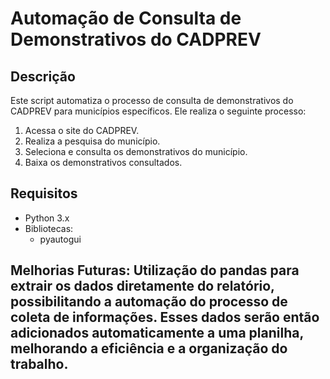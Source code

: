 # Automação de Consulta de Demonstrativos do CADPREV

## Descrição
Este script automatiza o processo de consulta de demonstrativos do CADPREV para municípios específicos. Ele realiza o seguinte processo:

1. Acessa o site do CADPREV.
2. Realiza a pesquisa do município.
3. Seleciona e consulta os demonstrativos do município.
4. Baixa os demonstrativos consultados.

## Requisitos
- Python 3.x
- Bibliotecas:
  - pyautogui

## Melhorias Futuras: Utilização do pandas para extrair os dados diretamente do relatório, possibilitando a automação do processo de coleta de informações. Esses dados serão então adicionados automaticamente a uma planilha, melhorando a eficiência e a organização do trabalho.
